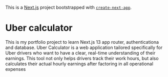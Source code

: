 This is a [Next.js](https://nextjs.org/) project bootstrapped with [`create-next-app`](https://github.com/vercel/next.js/tree/canary/packages/create-next-app).

# Uber calculator

This is my portfolio project to learn Next.js 13 app router, authenticationa and database.
Uber Calculator is a web application tailored specifically for Uber drivers who want to have a clear, real-time understanding of their earnings. This tool not only helps drivers track their work hours, but also calculates their actual hourly earnings after factoring in all operational expenses
